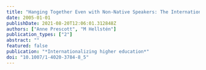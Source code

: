 ```yaml
---
title: "Hanging Together Even with Non-Native Speakers: The International Student Transition Experience"
date: 2005-01-01
publishDate: 2021-08-20T12:06:01.312848Z
authors: ["Anne Prescott", "M Hellstén"]
publication_types: ["2"]
abstract: ""
featured: false
publication: "*Internationalizing higher education*"
doi: "10.1007/1-4020-3784-8_5"
---
```


